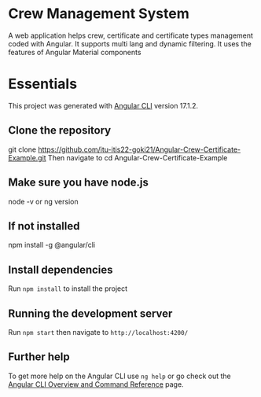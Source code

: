 # Crew Management System

A web application helps crew, certificate and certificate types management coded with Angular. It supports multi lang and dynamic filtering. It uses the features of Angular Material components


# Essentials

This project was generated with [Angular CLI](https://github.com/angular/angular-cli) version 17.1.2.



## Clone the repository

git clone https://github.com/itu-itis22-goki21/Angular-Crew-Certificate-Example.git
Then navigate to 
cd Angular-Crew-Certificate-Example

## Make sure you have node.js

node -v   or
ng version

## If not installed

npm install -g @angular/cli

## Install dependencies

Run `npm install` to install the project

## Running the development server

Run `npm start` then navigate to `http://localhost:4200/`

## Further help

To get more help on the Angular CLI use `ng help` or go check out the [Angular CLI Overview and Command Reference](https://angular.io/cli) page.
